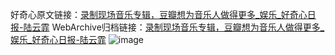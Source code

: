 好奇心原文链接：[录制现场音乐专辑，豆瓣想为音乐人做得更多_娱乐_好奇心日报-陆云霏](https://www.qdaily.com/articles/4852.html)
WebArchive归档链接：[录制现场音乐专辑，豆瓣想为音乐人做得更多_娱乐_好奇心日报-陆云霏](http://web.archive.org/web/20190623162826/https://www.qdaily.com/articles/4852.html)
![image](http://ww3.sinaimg.cn/large/007d5XDply1g3w5tjnztij30u02vwtxq)
